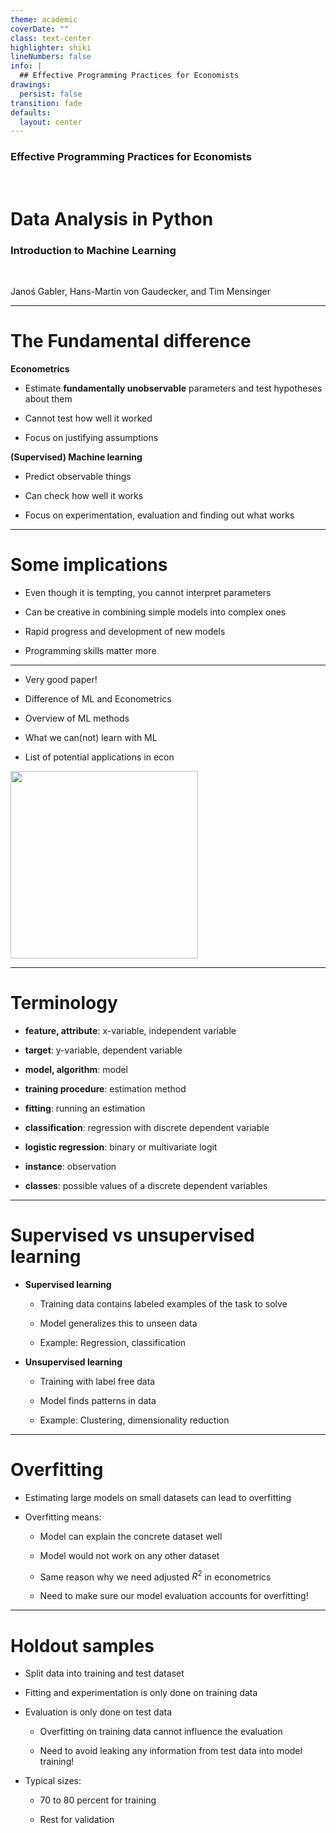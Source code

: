 ```yaml
---
theme: academic
coverDate: ""
class: text-center
highlighter: shiki
lineNumbers: false
info: |
  ## Effective Programming Practices for Economists
drawings:
  persist: false
transition: fade
defaults:
  layout: center
---
```


### Effective Programming Practices for Economists

<br/>

# Data Analysis in Python

### Introduction to Machine Learning

<br/>

Janoś Gabler, Hans-Martin von Gaudecker, and Tim Mensinger

---

# The Fundamental difference

<div class="grid grid-cols-2 gap-4">
<div>

**Econometrics**

- Estimate **fundamentally unobservable** parameters and test hypotheses about them

- Cannot test how well it worked

- Focus on justifying assumptions


</div>
<div>

**(Supervised) Machine learning**

- Predict observable things

- Can check how well it works

- Focus on experimentation, evaluation and finding out what works


</div>
</div>

---

# Some implications

- Even though it is tempting, you cannot interpret parameters

- Can be creative in combining simple models into complex ones

- Rapid progress and development of new models

- Programming skills matter more


---

<div class="grid grid-cols-2 gap-12">
<div>

- Very good paper!

- Difference of ML and Econometrics

- Overview of ML methods

- What we can(not) learn with ML

- List of potential applications in econ


</div>
<div>

<img src="/lecture_4/jep.png" class="rounded" width="300" />

</div>
</div>

---

# Terminology

- **feature, attribute**: x-variable, independent variable

- **target**: y-variable, dependent variable

- **model, algorithm**: model

- **training procedure**: estimation method

- **fitting**: running an estimation

- **classification**: regression with discrete dependent variable

- **logistic regression**: binary or multivariate logit

- **instance**: observation

- **classes**: possible values of a discrete dependent variables


---

# Supervised vs unsupervised learning

- **Supervised learning**

  - Training data contains labeled examples of the task to solve

  - Model generalizes this to unseen data

  - Example: Regression, classification

- **Unsupervised learning**

  - Training with label free data

  - Model finds patterns in data

  - Example: Clustering, dimensionality reduction


---

# Overfitting

- Estimating large models on small datasets can lead to overfitting

- Overfitting means:

  - Model can explain the concrete dataset well

  - Model would not work on any other dataset

  - Same reason why we need adjusted $R^2$ in econometrics

  - Need to make sure our model evaluation accounts for overfitting!

---

# Holdout samples

- Split data into training and test dataset

- Fitting and experimentation is only done on training data

- Evaluation is only done on test data

  - Overfitting on training data cannot influence the evaluation

  - Need to avoid leaking any information from test data into model training!

- Typical sizes:

  - 70 to 80 percent for training

  - Rest for validation
